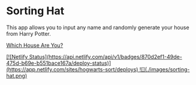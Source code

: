# Sorting Hat

This app allows you to input any name and randomly generate your house from Harry Potter. 
<p><a href="hogwarts-sort.netlify.app"/>Which House Are You?</p>
[![Netlify Status](https://api.netlify.com/api/v1/badges/870d2ef1-49de-475d-b69e-b551bace167a/deploy-status)](https://app.netlify.com/sites/hogwarts-sort/deploys)
![](./images/sorting-hat.png)
